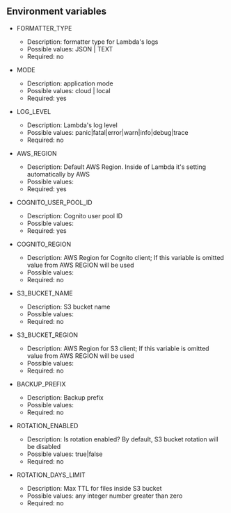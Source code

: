 ## Environment variables

* FORMATTER_TYPE
    * Description: formatter type for Lambda's logs
    * Possible values: JSON | TEXT
    * Required: no

* MODE
    * Description: application mode
    * Possible values: cloud | local
    * Required: yes

* LOG_LEVEL
    * Description: Lambda's log level
    * Possible values: panic|fatal|error|warn|info|debug|trace
    * Required: no

* AWS_REGION
    * Description: Default AWS Region. Inside of Lambda it's setting automatically by AWS
    * Possible values: <any valid AWS region>
    * Required: yes

* COGNITO_USER_POOL_ID
    * Description: Cognito user pool ID
    * Possible values: <any valid ID>
    * Required: yes

* COGNITO_REGION
    * Description: AWS Region for Cognito client; If this variable is omitted value from AWS REGION will be used
    * Possible values: <any valid AWS region>
    * Required: no

* S3_BUCKET_NAME
    * Description: S3 bucket name
    * Possible values: <any valid bucket name>
    * Required: no

* S3_BUCKET_REGION
    * Description: AWS Region for S3 client; If this variable is omitted value from AWS REGION will be used
    * Possible values: <any valid AWS region>
    * Required: no

* BACKUP_PREFIX
    * Description: Backup prefix
    * Possible values: <any string>
    * Required: no

* ROTATION_ENABLED
    * Description: Is rotation enabled? By default, S3 bucket rotation will be disabled
    * Possible values: true|false
    * Required: no

* ROTATION_DAYS_LIMIT
    * Description: Max TTL for files inside S3 bucket
    * Possible values: any integer number greater than zero
    * Required: no